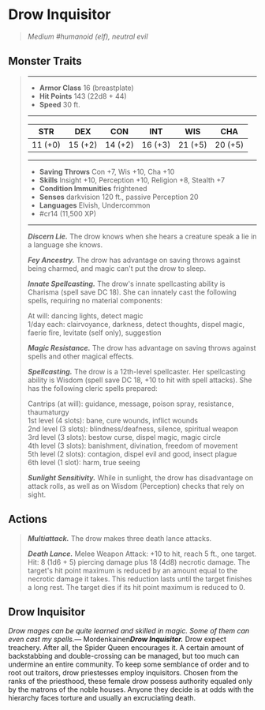 # Drow Inquisitor
>*Medium #humanoid (elf), neutral evil*
## Monster Traits
>___
>- **Armor Class** 16 (breastplate)
>- **Hit Points** 143 (22d8 + 44)
>- **Speed** 30 ft.
>___
>|STR|DEX|CON|INT|WIS|CHA|
>|:---:|:---:|:---:|:---:|:---:|:---:|
>|11 (+0)|15 (+2)|14 (+2)|16 (+3)|21 (+5)|20 (+5)|
>___
>- **Saving Throws** Con +7, Wis +10, Cha +10
>- **Skills** Insight +10, Perception +10, Religion +8, Stealth +7
>- **Condition Immunities** frightened
>- **Senses** darkvision 120 ft., passive Perception 20
>- **Languages** Elvish, Undercommon
>- #cr14 (11,500 XP)
>___
>***Discern Lie.*** The drow knows when she hears a creature speak a lie in a language she knows.  
>
>***Fey Ancestry.*** The drow has advantage on saving throws against being charmed, and magic can't put the drow to sleep.  
>
>***Innate Spellcasting.*** The drow's innate spellcasting ability is Charisma (spell save DC 18). She can innately cast the following spells, requiring no material components:  
>
>At will: dancing lights, detect magic  
>1/day each: clairvoyance, darkness, detect thoughts, dispel magic, faerie fire, levitate (self only), suggestion  
>
>
>***Magic Resistance.*** The drow has advantage on saving throws against spells and other magical effects.  
>
>***Spellcasting.*** The drow is a 12th-level spellcaster. Her spellcasting ability is Wisdom (spell save DC 18, +10 to hit with spell attacks). She has the following cleric spells prepared:  
>
>Cantrips (at will): guidance, message, poison spray, resistance, thaumaturgy  
>1st level (4 slots): bane, cure wounds, inflict wounds  
>2nd level (3 slots): blindness/deafness, silence, spiritual weapon  
>3rd level (3 slots): bestow curse, dispel magic, magic circle  
>4th level (3 slots): banishment, divination, freedom of movement  
>5th level (2 slots): contagion, dispel evil and good, insect plague  
>6th level (1 slot): harm, true seeing  
>
>
>***Sunlight Sensitivity.*** While in sunlight, the drow has disadvantage on attack rolls, as well as on Wisdom (Perception) checks that rely on sight.  
>
## Actions
>***Multiattack.*** The drow makes three death lance attacks.  
>
>***Death Lance.*** Melee Weapon Attack: +10 to hit, reach 5 ft., one target. Hit: 8 (1d6 + 5) piercing damage plus 18 (4d8) necrotic damage. The target's hit point maximum is reduced by an amount equal to the necrotic damage it takes. This reduction lasts until the target finishes a long rest. The target dies if its hit point maximum is reduced to 0.
## Drow Inquisitor
*Drow mages can be quite learned and skilled in magic. Some of them can even cast my spells.*— Mordenkainen***Drow Inquisitor.*** Drow expect treachery. After all, the Spider Queen encourages it. A certain amount of backstabbing and double-crossing can be managed, but too much can undermine an entire community. To keep some semblance of order and to root out traitors, drow priestesses employ inquisitors. Chosen from the ranks of the priesthood, these female drow possess authority equaled only by the matrons of the noble houses. Anyone they decide is at odds with the hierarchy faces torture and usually an excruciating death.